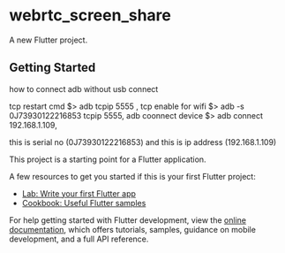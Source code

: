 # webrtc_screen_share

A new Flutter project.

## Getting Started
how to connect adb without usb connect

tcp restart cmd     $> adb tcpip 5555 ,
tcp enable for wifi $> adb -s 0J73930122216853 tcpip 5555,
adb coonnect device $> adb connect 192.168.1.109,

this is serial no (0J73930122216853)
and this is ip address (192.168.1.109)



This project is a starting point for a Flutter application.

A few resources to get you started if this is your first Flutter project:

- [Lab: Write your first Flutter app](https://docs.flutter.dev/get-started/codelab)
- [Cookbook: Useful Flutter samples](https://docs.flutter.dev/cookbook)

For help getting started with Flutter development, view the
[online documentation](https://docs.flutter.dev/), which offers tutorials,
samples, guidance on mobile development, and a full API reference.
